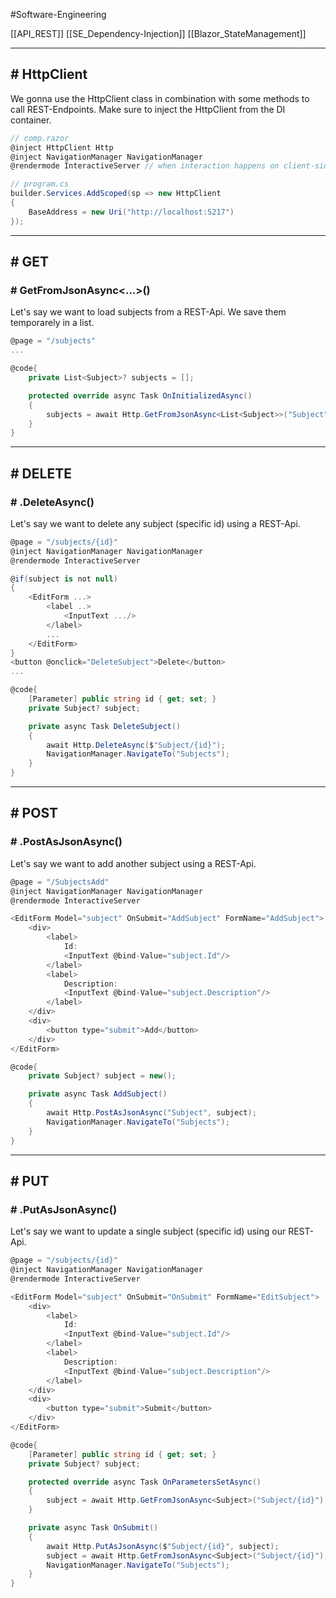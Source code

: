 #Software-Engineering 

[[API_REST]]
[[SE_Dependency-Injection]]
[[Blazor_StateManagement]]

---
## # HttpClient

We gonna use the HttpClient class in combination with some methods to call REST-Endpoints.
Make sure to inject the HttpClient from the DI container.

```csharp
// comp.razor
@inject HttpClient Http
@inject NavigationManager NavigationManager
@rendermode InteractiveServer // when interaction happens on client-side
```

```csharp
// program.cs
builder.Services.AddScoped(sp => new HttpClient  
{  
    BaseAddress = new Uri("http://localhost:5217")  
});
```

---
## # GET 

### # GetFromJsonAsync<...>()

Let's say we want to load subjects from a REST-Api. We save them temporarely in a list.

```csharp
@page = "/subjects"
...

@code{
	private List<Subject>? subjects = [];

	protected override async Task OnInitializedAsync()
	{
		subjects = await Http.GetFromJsonAsync<List<Subject>>("Subject") ?? [];
	}
}
```

---
## # DELETE

### # .DeleteAsync()

Let's say we want to delete any subject (specific id) using a REST-Api. 

```csharp
@page = "/subjects/{id}"
@inject NavigationManager NavigationManager
@rendermode InteractiveServer

@if(subject is not null)
{
	<EditForm ...>
		<label ..>
			<InputText .../>
		</label>
		...
	</EditForm>
}
<button @onclick="DeleteSubject">Delete</button>
...

@code{
	[Parameter] public string id { get; set; }
	private Subject? subject;

	private async Task DeleteSubject()
	{
		await Http.DeleteAsync($"Subject/{id}");
		NavigationManager.NavigateTo("Subjects");
	}
}
```

---
## # POST

### # .PostAsJsonAsync()

Let's say we want to add another subject using a REST-Api.

```csharp
@page = "/SubjectsAdd"
@inject NavigationManager NavigationManager
@rendermode InteractiveServer

<EditForm Model="subject" OnSubmit="AddSubject" FormName="AddSubject">
	<div>
		<label> 
			Id:
			<InputText @bind-Value="subject.Id"/>
		</label>
		<label> 
			Description:
			<InputText @bind-Value="subject.Description"/>
		</label>
	</div>
	<div>
		<button type="submit">Add</button>
	</div>
</EditForm>

@code{
	private Subject? subject = new();

	private async Task AddSubject()
	{
		await Http.PostAsJsonAsync("Subject", subject);
		NavigationManager.NavigateTo("Subjects");
	}
}
```

---
## # PUT

### # .PutAsJsonAsync()

Let's say we want to update a single subject (specific id) using our REST-Api.

```csharp
@page = "/subjects/{id}"
@inject NavigationManager NavigationManager
@rendermode InteractiveServer

<EditForm Model="subject" OnSubmit="OnSubmit" FormName="EditSubject">
	<div>
		<label> 
			Id:
			<InputText @bind-Value="subject.Id"/>
		</label>
		<label> 
			Description:
			<InputText @bind-Value="subject.Description"/>
		</label>
	</div>
	<div>
		<button type="submit">Submit</button>
	</div>
</EditForm>

@code{
	[Parameter] public string id { get; set; }
	private Subject? subject;

	protected override async Task OnParametersSetAsync()
	{
		subject = await Http.GetFromJsonAsync<Subject>("Subject/{id}");
	}

	private async Task OnSubmit()
	{
		await Http.PutAsJsonAsync($"Subject/{id}", subject);
		subject = await Http.GetFromJsonAsync<Subject>("Subject/{id}");
		NavigationManager.NavigateTo("Subjects");
	}
}
```

